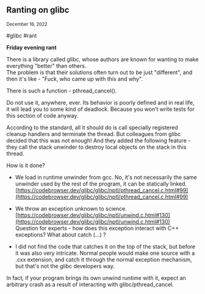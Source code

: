 ## Ranting on glibc
<sup> December 16, 2022 </sup>

#glibc #rant

**Friday evening rant**

There is a library called glibc, whose authors are known for wanting to make everything "better" than others.<br>
The problem is that their solutions often turn out to be just "different", and then it's like - "Fuck, who came up with this and why".

There is such a function - pthread_cancel().

Do not use it, anywhere, ever. Its behavior is poorly defined and in real life, it will lead you to some kind of deadlock. Because you won’t write tests for this section of code anyway.

According to the standard, all it should do is call specially registered cleanup handlers and terminate the thread. But colleagues from glibc decided that this was not enough! And they added the following feature - they call the stack unwinder to destroy local objects on the stack in this thread.

How is it done?

* We load in runtime unwinder from gcc. No, it's not necessarily the same unwinder used by the rest of the program, it can be statically linked. [https://codebrowser.dev/glibc/glibc/nptl/pthread_cancel.c.html#99](https://codebrowser.dev/glibc/glibc/nptl/pthread_cancel.c.html#99)

* We throw an exception unknown to science. [https://codebrowser.dev/glibc/glibc/nptl/unwind.c.html#130](https://codebrowser.dev/glibc/glibc/nptl/unwind.c.html#130)<br>
Question for experts  - how does this exception interact with C++ exceptions? What about catch (...) ?

* I did not find the code that catches it on the top of the stack, but before it was also very intricate. Normal people would make one source with a .cxx extension, and catch it through the normal exception mechanism, but that's not the glibc developers way.

In fact, if your program brings its own unwind runtime with it, expect an arbitrary crash as a result of interacting with glibc/pthread_cancel.
